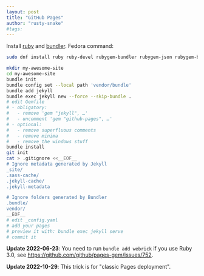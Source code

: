 ```yaml
---
layout: post
title: "GitHub Pages"
author: "rusty-snake"
#tags:
---
```


Install [ruby](https://www.ruby-lang.org/) and [bundler](https://bundler.io/). Fedora command:

~~~ bash
sudo dnf install ruby ruby-devel rubygem-bundler rubygem-json rubygem-bigdecimal
~~~

~~~ bash
mkdir my-awesome-site
cd my-awesome-site
bundle init
bundle config set --local path 'vendor/bundle'
bundle add jekyll
bundle exec jekyll new --force --skip-bundle .
# edit Gemfile
# - obligatory:
#   - remove 'gem "jekyll", …'
#   - uncomment 'gem "github-pages", …'
# - optional:
#   - remove superfluous comments
#   - remove minima
#   - remove the windows stuff
bundle install
git init
cat > .gitignore <<__EOF__
# Ignore metadata generated by Jekyll
_site/
.sass-cache/
.jekyll-cache/
.jekyll-metadata

# Ignore folders generated by Bundler
.bundle/
vendor/
__EOF__
# edit _config.yaml
# add your pages
# preview it with: bundle exec jekyll serve
# commit it
~~~

**Update 2022-06-23**: You need to run `bundle add webrick` if you use Ruby 3.0, see <https://github.com/github/pages-gem/issues/752>.

**Update 2022-10-29**: This trick is for "classic Pages deployment".
